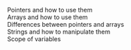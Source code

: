 Pointers and how to use them\
Arrays and how to use them\
Differences between pointers and arrays\
Strings and how to manipulate them\
Scope of variables
